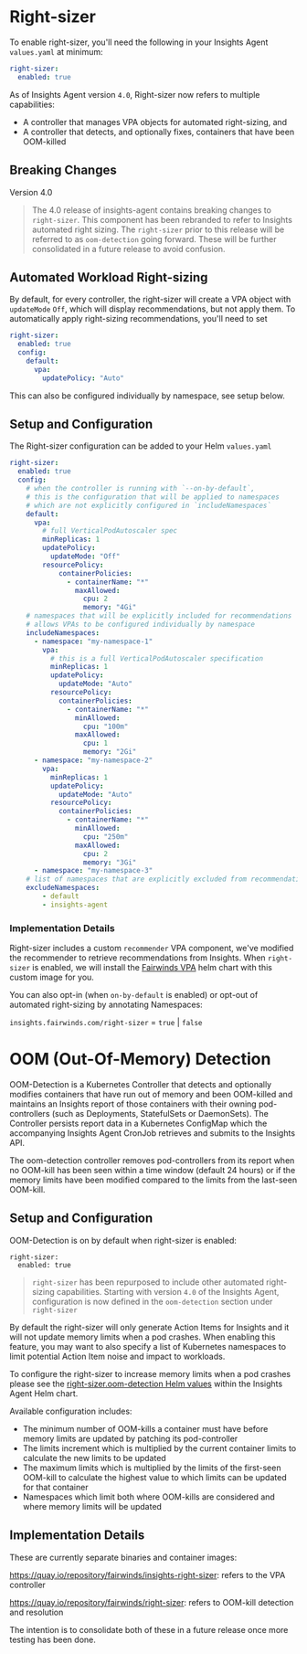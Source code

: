 # Right-sizer

To enable right-sizer, you'll need the following in your Insights Agent `values.yaml` at minimum:

```yaml
right-sizer:
  enabled: true
```

As of Insights Agent version `4.0`, Right-sizer now refers to multiple capabilities:

* A controller that manages VPA objects for automated right-sizing, and
* A controller that detects, and optionally fixes, containers that have been OOM-killed

## Breaking Changes

 Version 4.0
> The 4.0 release of insights-agent contains breaking changes to `right-sizer`. This component has been rebranded to refer to Insights automated right sizing. The `right-sizer` prior to this release will be referred to as `oom-detection` going forward. These will be further consolidated in a future release to avoid confusion.

## Automated Workload Right-sizing

By default, for every controller, the right-sizer will create a VPA object with `updateMode` `Off`, which will display recommendations, but not apply them. To automatically apply right-sizing recommendations, you'll need to set 

```yaml
right-sizer:
  enabled: true
  config:
    default:
      vpa:
        updatePolicy: "Auto"
```

This can also be configured individually by namespace, see setup below.

## Setup and Configuration

The Right-sizer configuration can be added to your Helm `values.yaml`

```yaml
right-sizer:
  enabled: true
  config:
    # when the controller is running with `--on-by-default`,
    # this is the configuration that will be applied to namespaces
    # which are not explicitly configured in `includeNamespaces`
    default:
      vpa:
        # full VerticalPodAutoscaler spec
        minReplicas: 1
        updatePolicy:
          updateMode: "Off"
        resourcePolicy:
            containerPolicies:
              - containerName: "*"
                maxAllowed:
                  cpu: 2
                  memory: "4Gi"
    # namespaces that will be explicitly included for recommendations
    # allows VPAs to be configured individually by namespace
    includeNamespaces:
      - namespace: "my-namespace-1"
        vpa:
          # this is a full VerticalPodAutoscaler specification
          minReplicas: 1
          updatePolicy:
            updateMode: "Auto"
          resourcePolicy:
            containerPolicies:
              - containerName: "*"
                minAllowed:
                  cpu: "100m"
                maxAllowed:
                  cpu: 1
                  memory: "2Gi"
      - namespace: "my-namespace-2"
        vpa:
          minReplicas: 1
          updatePolicy:
            updateMode: "Auto"
          resourcePolicy:
            containerPolicies:
              - containerName: "*"
                minAllowed:
                  cpu: "250m"
                maxAllowed:
                  cpu: 2
                  memory: "3Gi"
      - namespace: "my-namespace-3"
    # list of namespaces that are explicitly excluded from recommendations
    excludeNamespaces:
        - default
        - insights-agent
```

### Implementation Details

Right-sizer includes a custom `recommender` VPA component, we've modified the recommender to retrieve recommendations from Insights. When `right-sizer` is enabled, we will install the [Fairwinds VPA](https://artifacthub.io/packages/helm/fairwinds-stable/vpa) helm chart with this custom image for you.

You can also opt-in (when `on-by-default` is enabled) or opt-out of automated right-sizing by annotating Namespaces:

`insights.fairwinds.com/right-sizer` = `true` | `false`

# OOM (Out-Of-Memory) Detection

OOM-Detection is a Kubernetes Controller that detects and optionally modifies containers that have run out of memory and been OOM-killed and maintains an Insights report of those containers with their owning pod-controllers (such as Deployments, StatefulSets or DaemonSets). The Controller persists report data in a Kubernetes ConfigMap which the accompanying Insights Agent CronJob retrieves and submits to the Insights API.

The oom-detection controller removes pod-controllers from its report when no OOM-kill has been seen within a time window (default 24 hours) or if the memory limits have been modified compared to the limits from the last-seen OOM-kill. 

## Setup and Configuration
OOM-Detection is on by default when right-sizer is enabled:

```
right-sizer:
  enabled: true
```

> `right-sizer` has been repurposed to include other automated right-sizing capabilities. Starting with version `4.0` of the Insights Agent, configuration is now defined in the `oom-detection` section under `right-sizer`

By default the right-sizer will only generate Action Items for Insights and it will not update memory limits when a pod crashes. When enabling this feature, you may want to also specify a list of Kubernetes namespaces to limit potential Action Item noise and impact to workloads.

To configure the right-sizer to increase memory limits when a pod crashes please see the [right-sizer.oom-detection Helm values](https://github.com/FairwindsOps/charts/blob/master/stable/insights-agent/values.yaml) within the Insights Agent Helm chart.

Available configuration includes:

* The minimum number of OOM-kills a container must have before memory limits are updated by patching its pod-controller
* The limits increment which is multiplied by the current container limits to calculate the new limits to be updated
* The maximum limits which is multiplied by the limits of the first-seen OOM-kill to calculate the highest value to which limits can be updated for that container
* Namespaces which limit both where OOM-kills are considered and where memory limits will be updated

## Implementation Details

These are currently separate binaries and container images:

https://quay.io/repository/fairwinds/insights-right-sizer: refers to the VPA controller

https://quay.io/repository/fairwinds/right-sizer: refers to OOM-kill detection and resolution

The intention is to consolidate both of these in a future release once more testing has been done.
